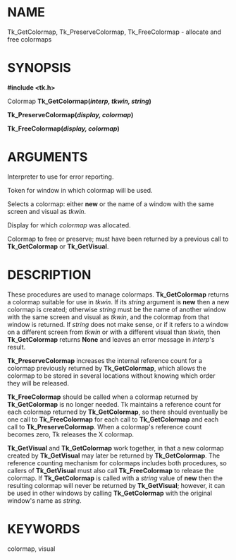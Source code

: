 # NAME

Tk_GetColormap, Tk_PreserveColormap, Tk_FreeColormap - allocate and free
colormaps

# SYNOPSIS

**#include \<tk.h\>**

Colormap **Tk_GetColormap(***interp, tkwin, string***)**

**Tk_PreserveColormap(***display, colormap***)**

**Tk_FreeColormap(***display, colormap***)**

# ARGUMENTS

Interpreter to use for error reporting.

Token for window in which colormap will be used.

Selects a colormap: either **new** or the name of a window with the same
screen and visual as *tkwin*.

Display for which *colormap* was allocated.

Colormap to free or preserve; must have been returned by a previous call
to **Tk_GetColormap** or **Tk_GetVisual**.

# DESCRIPTION

These procedures are used to manage colormaps. **Tk_GetColormap**
returns a colormap suitable for use in *tkwin*. If its *string* argument
is **new** then a new colormap is created; otherwise *string* must be
the name of another window with the same screen and visual as *tkwin*,
and the colormap from that window is returned. If *string* does not make
sense, or if it refers to a window on a different screen from *tkwin* or
with a different visual than *tkwin*, then **Tk_GetColormap** returns
**None** and leaves an error message in *interp*\'s result.

**Tk_PreserveColormap** increases the internal reference count for a
colormap previously returned by **Tk_GetColormap**, which allows the
colormap to be stored in several locations without knowing which order
they will be released.

**Tk_FreeColormap** should be called when a colormap returned by
**Tk_GetColormap** is no longer needed. Tk maintains a reference count
for each colormap returned by **Tk_GetColormap**, so there should
eventually be one call to **Tk_FreeColormap** for each call to
**Tk_GetColormap** and each call to **Tk_PreserveColormap**. When a
colormap\'s reference count becomes zero, Tk releases the X colormap.

**Tk_GetVisual** and **Tk_GetColormap** work together, in that a new
colormap created by **Tk_GetVisual** may later be returned by
**Tk_GetColormap**. The reference counting mechanism for colormaps
includes both procedures, so callers of **Tk_GetVisual** must also call
**Tk_FreeColormap** to release the colormap. If **Tk_GetColormap** is
called with a *string* value of **new** then the resulting colormap will
never be returned by **Tk_GetVisual**; however, it can be used in other
windows by calling **Tk_GetColormap** with the original window\'s name
as *string*.

# KEYWORDS

colormap, visual
